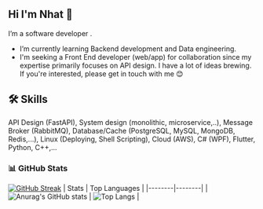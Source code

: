 ## Hi I'm Nhat  👋

I’m   a software developer .
* I’m currently learning Backend development and Data engineering.
*  I'm seeking a Front End developer (web/app) for collaboration since my expertise primarily focuses on API design. I have a lot of ideas brewing. If you're interested, please get in touch with me 😊

## 🛠 Skills 
API Design (FastAPI), System design (monolithic, microservice,..), Message Broker (RabbitMQ), Database/Cache (PostgreSQL, MySQL, MongoDB, Redis,...), Linux (Deploying, Shell Scripting), Cloud (AWS), C# (WPF), Flutter, Python, C++,...


### 📊 GitHub Stats
[![GitHub Streak](https://streak-stats.demolab.com?user=NguyenNhat4)](https://git.io/streak-stats)
 | Stats | Top Languages |
|--------|--------|
| ![Anurag's GitHub stats](https://github-readme-stats.vercel.app/api?username=NguyenNhat4&show_icons=true&theme=github_dark) | ![Top Langs](https://github-readme-stats.vercel.app/api/top-langs/?username=NguyenNhat4&layout=compact&theme=tokyonight&exclude_repo=auto_checkonline_messenger---publish,Tool-dkhp-2023,UIT_TCCT) |
